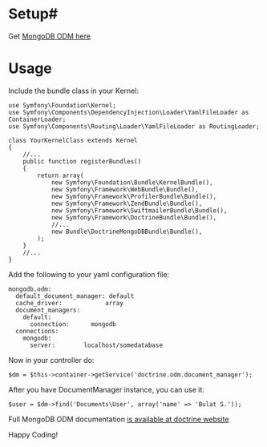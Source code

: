 # Setup#
Get [MongoDB ODM here](http://github.com/doctrine/mongodb-odm)

# Usage #

Include the bundle class in your Kernel:

	use Symfony\Foundation\Kernel;
	use Symfony\Components\DependencyInjection\Loader\YamlFileLoader as ContainerLoader;
	use Symfony\Components\Routing\Loader\YamlFileLoader as RoutingLoader;

	class YourKernelClass extends Kernel
	{
		//...
		public function registerBundles()
		{
			return array(
				new Symfony\Foundation\Bundle\KernelBundle(),
				new Symfony\Framework\WebBundle\Bundle(),
				new Symfony\Framework\ProfilerBundle\Bundle(),
				new Symfony\Framework\ZendBundle\Bundle(),
				new Symfony\Framework\SwiftmailerBundle\Bundle(),
				new Symfony\Framework\DoctrineBundle\Bundle(),
				//...
				new Bundle\DoctrineMongoDBBundle\Bundle(),
			);
		}
		//...
	}

Add the following to your yaml configuration file:

    mongodb.odm:
      default_document_manager: default
      cache_driver:            array
      document_managers:
        default:
          connection:      mongodb
      connections:
        mongodb:
          server:        localhost/somedatabase

Now in your controller do:

    $dm = $this->container->getService('doctrine.odm.document_manager');

After you have DocumentManager instance, you can use it:

    $user = $dm->find('Documents\User', array('name' => 'Bulat S.'));

Full MongoDB ODM documentation [is available at doctrine website](http://www.doctrine-project.org/projects/mongodb_odm/1.0/docs/en)

Happy Coding!